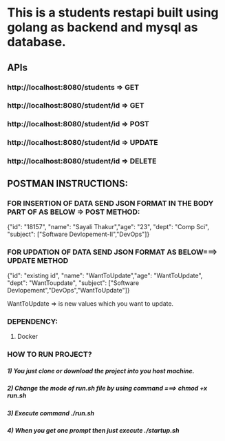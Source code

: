 # This is a students restapi built using golang as backend and mysql as database.

## APIs

### http://localhost:8080/students => GET
### http://localhost:8080/student/id => GET
### http://localhost:8080/student/id => POST
### http://localhost:8080/student/id => UPDATE
### http://localhost:8080/student/id => DELETE


## POSTMAN INSTRUCTIONS:
### FOR INSERTION OF DATA SEND JSON FORMAT IN THE BODY PART OF AS BELOW => POST METHOD:

{"id": "18157", "name": "Sayali Thakur","age": "23", "dept": "Comp Sci", "subject": ["Software Devlopement-II","DevOps"]}

### FOR UPDATION OF DATA SEND JSON FORMAT AS BELOW===> UPDATE METHOD
{"id": "existing id", "name": "WantToUpdate","age": "WantToUpdate", "dept": "WantToupdate", "subject": ["Software Devlopement","DevOps","WantToUpdate"]}

WantToUpdate => is new values which you want to update.


### DEPENDENCY:
1) Docker

### HOW TO RUN PROJECT?
##### 1) You just clone or download the project into you host machine.
##### 2) Change the mode of run.sh file by using command ===> chmod +x run.sh
##### 3) Execute command ./run.sh
##### 4) When you get one prompt then just execute ./startup.sh
